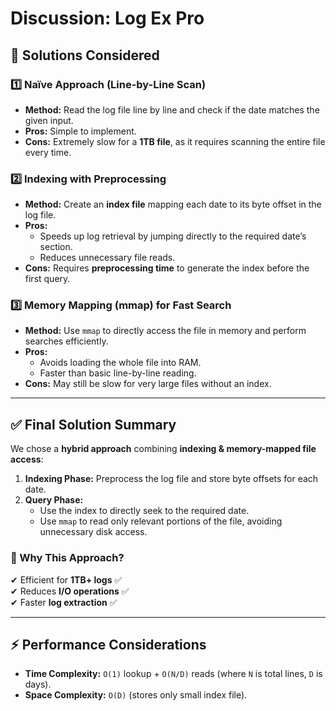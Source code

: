 # Discussion: Log Ex Pro  

## 📌 Solutions Considered  

### 1️⃣ **Naïve Approach (Line-by-Line Scan)**
- **Method:** Read the log file line by line and check if the date matches the given input.  
- **Pros:** Simple to implement.  
- **Cons:** Extremely slow for a **1TB file**, as it requires scanning the entire file every time.  

### 2️⃣ **Indexing with Preprocessing**  
- **Method:** Create an **index file** mapping each date to its byte offset in the log file.  
- **Pros:**  
  - Speeds up log retrieval by jumping directly to the required date’s section.  
  - Reduces unnecessary file reads.  
- **Cons:** Requires **preprocessing time** to generate the index before the first query.  

### 3️⃣ **Memory Mapping (mmap) for Fast Search**  
- **Method:** Use `mmap` to directly access the file in memory and perform searches efficiently.  
- **Pros:**  
  - Avoids loading the whole file into RAM.  
  - Faster than basic line-by-line reading.  
- **Cons:** May still be slow for very large files without an index.  

---

## ✅ **Final Solution Summary**  
We chose a **hybrid approach** combining **indexing & memory-mapped file access**:  
1. **Indexing Phase:** Preprocess the log file and store byte offsets for each date.  
2. **Query Phase:**  
   - Use the index to directly seek to the required date.  
   - Use `mmap` to read only relevant portions of the file, avoiding unnecessary disk access.  

### **🔹 Why This Approach?**  
✔ Efficient for **1TB+ logs** ✅  
✔ Reduces **I/O operations** ✅  
✔ Faster **log extraction** ✅  

---

## ⚡ **Performance Considerations**  
- **Time Complexity:** `O(1)` lookup + `O(N/D)` reads (where `N` is total lines, `D` is days).  
- **Space Complexity:** `O(D)` (stores only small index file).  

